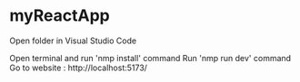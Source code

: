 # myReactApp

Open folder in Visual Studio Code

Open terminal and run 'nmp install' command
Run 'nmp run dev' command
Go to website : http://localhost:5173/ 